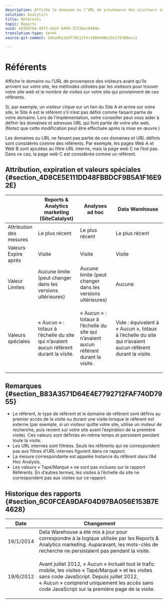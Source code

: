 ```yaml
---
description: Affiche le domaine ou l’URL de provenance des visiteurs avant qu’ils arrivent sur votre site, les méthodes utilisées par les visiteurs pour trouver votre site Web et le nombre de visites sur votre site qui proviennent de ces référents.
solution: Analytics
title: Référents
topic: Reports
uuid: e63b47b4-49f3-43af-8409-3272bec0484e
translation-type: tm+mt
source-git-commit: 16ba0b12e0f70112f4c10804d0a13c278388ecc2

---
```



# Référents

Affiche le domaine ou l’URL de provenance des visiteurs avant qu’ils arrivent sur votre site, les méthodes utilisées par les visiteurs pour trouver votre site web et le nombre de visites sur votre site qui proviennent de ces référents.

Si, par exemple, un visiteur clique sur un lien du Site A et arrive sur votre site, le Site A est le référent s’il n’est pas défini comme faisant partie de votre domaine. Lors de l’implémentation, votre conseiller peut vous aider à définir les domaines et adresses URL qui font partie de votre site web. (Notez que cette modification peut être effectuée après la mise en œuvre.)

Les domaines ou URL ne faisant pas partie de ces domaines et URL définis sont considérés comme des référents. Par exemple, les pages Web A et Web B sont ajoutées au filtre URL interne, mais la page web C ne l’est pas. Dans ce cas, la page web C est considérée comme un référent.

## Attribution, expiration et valeurs spéciales {#section_4D8CE5E111DD48FBBDCF9B5A1F16E92E}

<table id="table_EC7423532C7E44DE97B7FC0321585A2B"> 
 <thead> 
  <tr> 
   <th colname="col1" class="entry"> </th> 
   <th colname="col2" class="entry"> Reports &amp; Analytics marketing (SiteCatalyst) </th> 
   <th colname="col3" class="entry"> Analyses ad hoc </th> 
   <th colname="col4" class="entry"> Data Warehouse </th> 
  </tr>
 </thead>
 <tbody> 
  <tr> 
   <td colname="col1"> Attribution des mesures </td> 
   <td colname="col2"> Le plus récent </td> 
   <td colname="col3"> Le plus récent </td> 
   <td colname="col4"> Le plus récent </td> 
  </tr> 
  <tr> 
   <td colname="col1"> Valeurs Expire après </td> 
   <td colname="col2"> Visite </td> 
   <td colname="col3"> Visite </td> 
   <td colname="col4"> Visite </td> 
  </tr> 
  <tr> 
   <td colname="col1"> Valeur Limites </td> 
   <td colname="col2"> Aucune limite (peut changer dans les versions ultérieures) </td> 
   <td colname="col3"> Aucune limite (peut changer dans les versions ultérieures) </td> 
   <td colname="col4"> Aucune </td> 
  </tr> 
  <tr> 
   <td colname="col1"> Valeurs spéciales </td> 
   <td colname="col2"> <p>« Aucun » : totaux à l’échelle du site qui n’avaient aucun référent durant la visite. </p> </td> 
   <td colname="col3"> <p>« Aucun » : totaux à l’échelle du site qui n’avaient aucun référent durant la visite. </p> </td> 
   <td colname="col4"> <p> Vide : équivalent à « Aucun », totaux à l’échelle du site qui n’avaient aucun référent durant la visite. </p> </td> 
  </tr> 
 </tbody> 
</table>

## Remarques {#section_B83A3571D64E4E7792712FAF740D7955}

* Le référent, le type de référent et le domaine de référent sont définis au premier accès de la visite ou durant une visite lorsque le référent est externe (par exemple, si un visiteur quitte votre site, utilise un moteur de recherche, puis revient sur votre site avant l’expiration de la première visite). Ces valeurs sont définies en même temps et persistent pendant toute la visite.
* Les URL internes sont filtrées. Seuls les référents qui ne correspondent pas aux filtres d’URL internes figurent dans ce rapport.
* La mesure correspondante est appelée Instance du référent dans l’Ad Hoc Analysis.
* Les valeurs « Tapé/Marqué » ne sont pas incluses sur le rapport Référents. En d’autres termes, les visites à l’échelle du site ne correspondent pas aux visites sur ce rapport.

## Historique des rapports {#section_6C0FCEA9DAF04D97BA056E153B7E4628}

<table id="table_9DFA79EC6A5A48648F2FB5418E1752DB"> 
 <thead> 
  <tr> 
   <th colname="col1" class="entry"> Date </th> 
   <th colname="col2" class="entry"> Changement </th> 
  </tr>
 </thead>
 <tbody> 
  <tr> 
   <td colname="col1"> 16/1/2014 </td> 
   <td colname="col2"> Data Warehouse a été mis à jour pour correspondre à la logique utilisée par les Reports &amp; Analytics marketing. Auparavant, les mots-clés de recherche ne persistaient pas pendant la visite. </td> 
  </tr> 
  <tr> 
   <td colname="col1"> 19/6/2012 </td> 
   <td colname="col2"> <p> Avant juillet 2012, « Aucun » incluait tout le trafic mobile, les visites « Tapé/Marqué » et les visites sans code JavaScript. Depuis juillet 2012, « Aucun » comprend uniquement les accès sans code JavaScript sur la première page de la visite. </p> </td> 
  </tr> 
 </tbody> 
</table>

